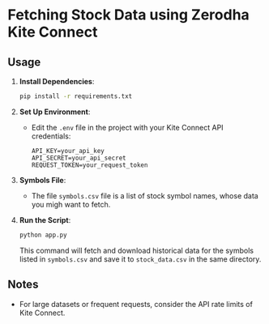 # Fetching Stock Data using Zerodha Kite Connect

## Usage

1. **Install Dependencies**:
   ```sh
   pip install -r requirements.txt
   ```

2. **Set Up Environment**:
   - Edit the `.env` file in the project with your Kite Connect API credentials:

     ```
     API_KEY=your_api_key
     API_SECRET=your_api_secret
     REQUEST_TOKEN=your_request_token
     ```
     
3. **Symbols File**:
   - The file `symbols.csv` file is a list of stock symbol names, whose data you migh want to fetch.

4. **Run the Script**:
   ```sh
   python app.py
   ```
   This command will fetch and download historical data for the symbols listed in `symbols.csv` and save it to `stock_data.csv` in the same directory.

## Notes
- For large datasets or frequent requests, consider the API rate limits of Kite Connect.

